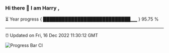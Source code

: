 ### Hi there 👋 I am Harry , 

⏳ Year progress { ████████████████████████████▁▁ } 95.75 %

---

⏰ Updated on Fri, 16 Dec 2022 11:30:12 GMT

![Progress Bar CI](https://github.com/duykhang68/duykhang68/workflows/Progress%20Bar%20CI/badge.svg)
